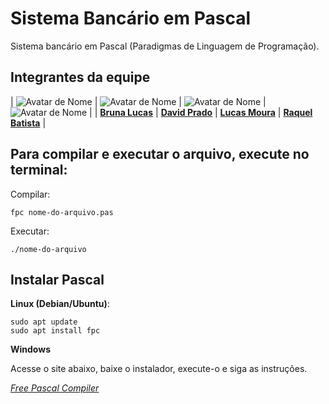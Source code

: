 # Sistema Bancário em Pascal
Sistema bancário em Pascal (Paradigmas de Linguagem de Programação).

## Integrantes da equipe

| ![Avatar de Nome](https://github.com/BrunaLucad2004.png?size=100) | ![Avatar de Nome](https://github.com/davdprad?size=100) |  ![Avatar de Nome](https://github.com/lucasEduu?size=100) |  ![Avatar de Nome](https://github.com/kellmb?size=100) |
| **[Bruna Lucas](https://github.com/BrunaLucad2004)** | **[David Prado](https://github.com/davdprad)** | **[Lucas Moura](https://github.com/lucasEduu)** | **[Raquel Batista](https://github.com/kellmb)** |

## Para compilar e executar o arquivo, execute no terminal:
Compilar: 
    
    fpc nome-do-arquivo.pas

Executar:

    ./nome-do-arquivo


## Instalar Pascal
**Linux (Debian/Ubuntu)**:

    sudo apt update
    sudo apt install fpc

**Windows**

Acesse o site abaixo, baixe o instalador, execute-o e siga as instruções.

*[Free Pascal Compiler](https://www.freepascal.org/download.var)*
